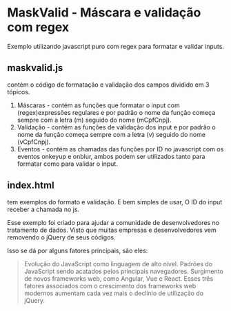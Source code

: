 # MaskValid - Máscara e validação com regex
Exemplo utilizando javascript puro com regex para formatar e validar inputs.

## maskvalid.js 
contém o código de formatação e validação dos campos dividido em 3 tópicos.

1. Máscaras - contém as funções que formatar o input com (regex)expressões regulares e por padrão o nome da função começa sempre com a letra (m) seguido do nome (mCpfCnpj).
2. Validação - contém as funções de validação dos input e por padrão o nome da função começa sempre com a letra (v) seguido do nome (vCpfCnpj).
3. Eventos - contém as chamadas das funções por ID no javascript com os eventos onkeyup e onblur, ambos podem ser utilizados tanto para formatar como para validar o input.

## index.html 
tem exemplos do formato e validação. E bem simples de usar, O ID do input receber a chamada no js.

Esse exemplo foi criado para ajudar a comunidade de desenvolvedores no tratamento de dados.
Visto que muitas empresas e desenvolvedores vem removendo o jQuery de seus códigos.

Isso se dá por alguns fatores principais, são eles:

> Evolução do JavaScript como linguagem de alto nível.
> Padrões do JavaScript sendo acatados pelos principais navegadores.
> Surgimento de novos frameworks web, como Angular, Vue e React.
Esses três fatores associados com o crescimento dos frameworks web modernos aumentam cada vez mais o declínio de utilização do jQuery.

